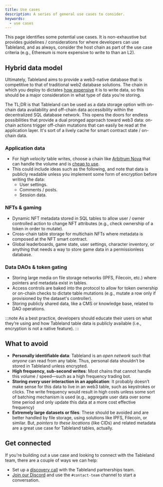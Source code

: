 ```yaml
---
title: Use cases
description: A series of general use cases to consider.
keywords:
  - use cases
---
```


This page identifies some potential use cases. It is non-exhaustive but provides guidelines / considerations for where developers can use Tableland, and as always, consider the host chain as part of the use case criteria (e.g., Ethereum is more expensive to write to than an L2).

## Hybrid data model

Ultimately, Tableland aims to provide a web3-native database that is competitive to that of traditional web2 database solutions. The chain in which you deploy to dictates [how expensive](/fundamentals/architecture/cost-estimator) it is to write data, so this should be a major consideration in what type of data you're storing.

The TL;DR is that Tableland can be used as a data storage option with on-chain data availability and off-chain data accessibility within the decentralized SQL database network. This opens the doors for endless possibilities that provide a dual pronged approach toward web3 data: on-chain actions trigger off-chain mutations that can easily be read at the application layer. It's sort of a lively cache for smart contract state / on-chain data.

### Application data

- For _high velocity_ table writes, choose a chain like [Arbitrum Nova](/fundamentals/chains/arbtirum#arbitrum-nova) that can handle the volume and is [cheap to use](/fundamentals/architecture/cost-estimator).
- This could include ideas such as the following, and note that data is publicly readable unless you implement some form of encryption before writing the data:
  - User settings.
  - Comments / posts.
  - Session data.

### NFTs & gaming

- Dynamic NFT metadata stored in SQL tables to allow user / owner controlled action to change NFT attributes (e.g., check ownership of a token in order to mutate).
- Cross-chain table storage for multichain NFTs where metadata is composed at the NFT smart contract.
- Global leaderboards, game state, user settings, character inventory, or anything that needs a way to store game data in a permissionless database.

### Data DAOs & token gating

- Storing large media on file storage networks (IPFS, Filecoin, etc.) where pointers and metadata exist in tables.
- Access controls are baked into the protocol to allow for token ownership or on-chain checks to dictate table mutations (e.g., mutate a row only if provisioned by the dataset's controller).
- Storing publicly shared data, like a CMS or knowledge base, related to DAO operations.

:::note
As a best practice, developers should educate their users on what they’re using and how Tableland table data is publicly available (i.e., encryption is not a native feature).
:::

## What to avoid

- **Personally identifiable data**: Tableland is an _open network_ such that _anyone_ can read from any table. Thus, personal data shouldn’t be stored in Tableland unless encrypted.
- **High frequency, sub-second writes**: Most chains that cannot handle this volume / speed—such as a high frequency trading bot.
- **Storing _every_ user interaction in an application**: It probably doesn’t make sense for this data to live in an web3 table, such as keystrokes or clicks. The write frequency would result in high costs unless some sort of batching mechanism is used (e.g., aggregate user data over some time period and only update this data at a more cost effective frequency)
- **Extremely large datasets or files**: These should be avoided and are better handled by file storage, using solutions like IPFS, Filecoin, or similar. But, _pointers to these locations_ (like CIDs) and related metadata are a great use case for Tableland tables, actually.

## Get connected

If you're building out a use case and looking to connect with the Tableland team, there are a couple of ways we can help:

- Set up a [discovery call](https://calendly.com/marlatextile/30min) with the Tableland partnerships team.
- [Join our Discord](https://discord.com/invite/dc8EBEhGbg) and use the `#contact-team` channel to start a conversation.
